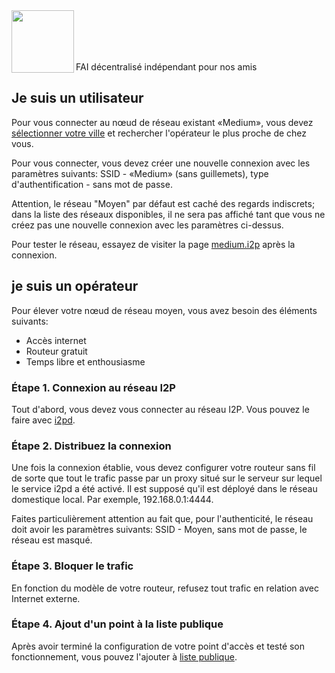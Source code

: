 <img align="left" src="https://i.imgur.com/jwwzAxj.png" width="100px">
<br/><br/><br/><br/>

FAI décentralisé indépendant pour nos amis

## Je suis un utilisateur
Pour vous connecter au nœud de réseau existant «Medium», vous devez [sélectionner votre ville](https://github.com/medium-isp/medium/tree/master/ru) et rechercher l'opérateur le plus proche de chez vous.

Pour vous connecter, vous devez créer une nouvelle connexion avec les paramètres suivants: SSID - «Medium» (sans guillemets), type d'authentification - sans mot de passe.

Attention, le réseau "Moyen" par défaut est caché des regards indiscrets; dans la liste des réseaux disponibles, il ne sera pas affiché tant que vous ne créez pas une nouvelle connexion avec les paramètres ci-dessus.

Pour tester le réseau, essayez de visiter la page [medium.i2p](http://medium.i2p/?i2paddresshelper=dLJzgrK601vSbtNZGQ~R8V0ruRsdeG35gaIdH0RkXzoFioASVww8YociZfrgLsnHmKmMfA46fFv6goHkWYLMcWCDqoNc1X1bUzJwNxGHDcJJ1svKCuMGJDm5Ve~UMkdqEWofeT4tc4F14dJE48ff10jM4Y3Zc1tJCBuXKwtwa~mAdSacDlowXABP3kQ76kpMqQZ6dAithyAi53u-USvTmpK0Lc4uvZsWQL32m~qGMEiNrrlAhHZY2ttPbPUq8ig1bhEoBkN9CEYDdEgH3mw9CNmIhUrQThD9Hp~Wlsvd1x0815U-DDPqQvbwj2KgVRRt4z0uvZ-Ol0gpJwSgXfovVmuGj-PjbzFlfe-oGB-hQWEM~rTvIGdoS09nyWZtzzEQMnOwxv72fEM7HVQbMzSQ3B2UMHDWcXaY~lmQNnXcvNPMZiWA9Qt0ogUdWzDMyz1OvK5hsUPOLEYJMQ7GS272Mx3E6fqGct2EJ20IDIY8MfMVvCzYOK58lvTqeEsAz-fRBQAEAAcAAA==) après la connexion.

## je suis un opérateur
Pour élever votre nœud de réseau moyen, vous avez besoin des éléments suivants:
* Accès internet
* Routeur gratuit
* Temps libre et enthousiasme

### Étape 1. Connexion au réseau I2P
Tout d'abord, vous devez vous connecter au réseau I2P. Vous pouvez le faire avec [i2pd](https://github.com/PurpleI2P/i2pd/wiki/Using-i2pd).

### Étape 2. Distribuez la connexion
Une fois la connexion établie, vous devez configurer votre routeur sans fil de sorte que tout le trafic passe par un proxy situé sur le serveur sur lequel le service i2pd a été activé. Il est supposé qu'il est déployé dans le réseau domestique local. Par exemple, 192.168.0.1:4444.

Faites particulièrement attention au fait que, pour l'authenticité, le réseau doit avoir les paramètres suivants: SSID - Moyen, sans mot de passe, le réseau est masqué.

### Étape 3. Bloquer le trafic
En fonction du modèle de votre routeur, refusez tout trafic en relation avec Internet externe.

### Étape 4. Ajout d'un point à la liste publique
Après avoir terminé la configuration de votre point d'accès et testé son fonctionnement, vous pouvez l'ajouter à [liste publique](https://github.com/medium-isp/medium/blob/master/CONTRIBUTING.md).
